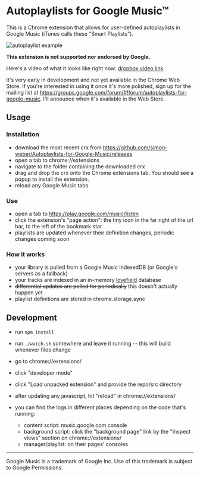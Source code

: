 # Autoplaylists for Google Music™

This is a Chrome extension that allows for user-defined autoplaylists in Google Music (iTunes calls these "Smart Playlists").

![autoplaylist example](http://i.imgur.com/sHuKvk7.png?1)

**This extension is not supported nor endorsed by Google.**

Here's a video of what it looks like right now: [dropbox video link](https://www.dropbox.com/s/jff4yd7zepvfrdg/google%20music%20autoplaylists.mov?dl=0).

It's very early in development and not yet available in the Chrome Web Store.
If you're interested in using it once it's more polished, sign up for the mailing list at
 https://groups.google.com/forum/#!forum/autoplaylists-for-google-music.
I'll announce when it's available in the Web Store.

## Usage

### Installation

* download the most recent crx from https://github.com/simon-weber/Autoplaylists-for-Google-Music/releases
* open a tab to chrome://extensions
* navigate to the folder containing the downloaded crx
* drag and drop the crx onto the Chrome extensions tab. You should see a popup to install the extension.
* reload any Google Music tabs

### Use
* open a tab to https://play.google.com/music/listen
* click the extension's "page action": the tiny icon in the far right of the url bar, to the left of the bookmark star
* playlists are updated whenever their definition changes, periodic changes coming soon

### How it works
* your library is pulled from a Google Music IndexedDB (or Google's servers as a fallback)
* your tracks are indexed in an in-memory [lovefield](https://github.com/google/lovefield) database
* ~~differential updates are polled for periodically~~ this doesn't actually happen yet
* playlist definitions are stored in chrome.storage.sync

## Development
* run `npm install`
* run `./watch.sh` somewhere and leave it running -- this will build whenever files change
* go to chrome://extensions/
* click "developer mode"
* click "Load unpacked extension" and provide the repo/src directory
* after updating any javascript, hit "reload" in chrome://extensions/
* you can find the logs in different places depending on the code that's running:

    * content script: music.google.com console
    * background script: click the "background page" link by the "Inspect views" section on chrome://extensions/
    * manager/playlist: on their pages' consoles

---
Google Music is a trademark of Google Inc. Use of this trademark is subject to Google Permissions.
